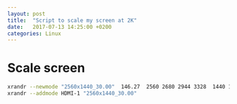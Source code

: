 ```yaml
---
layout: post
title:  "Script to scale my screen at 2K"
date:   2017-07-13 14:25:00 +0200
categories: Linux
---
```

# Scale screen
```bash
xrandr --newmode "2560x1440_30.00"  146.27  2560 2680 2944 3328  1440 1441 1444 1465  -HSync +Vsync
xrandr --addmode HDMI-1 "2560x1440_30.00"
```